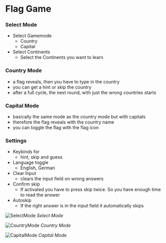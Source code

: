 # Flag Game

### Select Mode
- Select Gamemode
  - Country
  - Capital
- Select Continents
  - Select the Continents you want to learn

### Country Mode
- a flag reveals, then you have to type in the country
- you can get a hint or skip the country
- after a full cycle, the next round, with just the wrong countries starts

### Capital Mode
- basically the same mode as the country mode but with capitals
- therefore the flag reveals with the country name
- you can toggle the flag with the flag icon

### Settings
- Keybinds for
  - hint, skip and guess
- Language toggle
  - English, German
- Clear Input
  - clears the input field on wrong answers
- Confirm skip
  - If activated you have to press skip twice. So you have enough time to read the answer 
- Autoskip
  - If the right answer is in the input field it automatically skips

![SelectMode](https://github.com/Michiii11/Flags/assets/92372034/f837b924-e8e3-41a6-904e-fa736089f79e)
*Select Mode*

![CountryMode](https://github.com/Michiii11/Flags/assets/92372034/9214cfba-3a97-4718-b654-b9facd0c1a27)
*Country Mode*

![CapitalMode](https://github.com/Michiii11/Flags/assets/92372034/32b20d18-09c6-4733-9b67-9a83f9c5bc2a)
*Capital Mode*
